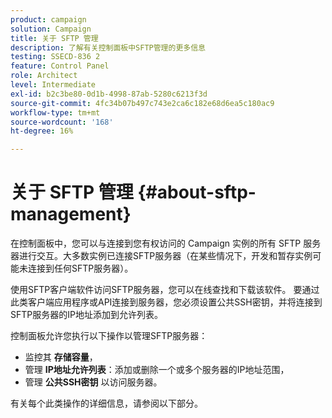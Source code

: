 ```yaml
---
product: campaign
solution: Campaign
title: 关于 SFTP 管理
description: 了解有关控制面板中SFTP管理的更多信息
testing: SSECD-836 2
feature: Control Panel
role: Architect
level: Intermediate
exl-id: b2c3be80-0d1b-4998-87ab-5280c6213f3d
source-git-commit: 4fc34b07b497c743e2ca6c182e68d6ea5c180ac9
workflow-type: tm+mt
source-wordcount: '168'
ht-degree: 16%

---
```


# 关于 SFTP 管理 {#about-sftp-management}

在控制面板中，您可以与连接到您有权访问的 Campaign 实例的所有 SFTP 服务器进行交互。大多数实例已连接SFTP服务器（在某些情况下，开发和暂存实例可能未连接到任何SFTP服务器）。

使用SFTP客户端软件访问SFTP服务器，您可以在线查找和下载该软件。 要通过此类客户端应用程序或API连接到服务器，您必须设置公共SSH密钥，并将连接到SFTP服务器的IP地址添加到允许列表。

控制面板允许您执行以下操作以管理SFTP服务器：

* 监控其 **存储容量**，
* 管理 **IP地址允许列表**：添加或删除一个或多个服务器的IP地址范围，
* 管理 **公共SSH密钥** 以访问服务器。

有关每个此类操作的详细信息，请参阅以下部分。
